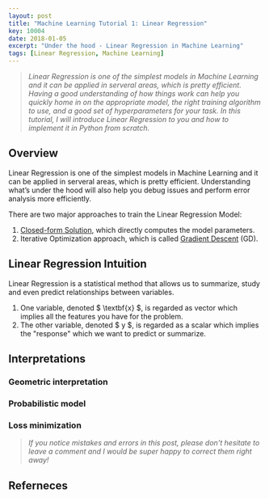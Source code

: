 ```yaml
---
layout: post
title: "Machine Learning Tutorial 1: Linear Regression"
key: 10004
date: 2018-01-05
excerpt: "Under the hood - Linear Regression in Machine Learning"
tags: [Linear Regression, Machine Learning]
---
```



> *Linear Regression is one of the simplest models in Machine Learning and it can be applied in serveral areas, which is pretty efficient. Having a good understanding of how things work can help you quickly home in on the appropriate model, the right training algorithm to use, and a good set of hyperparameters for your task. In this tutorial, I will introduce Linear Regression to you and how to implement it in Python from scratch.*


## Overview

Linear Regression is one of the simplest models in Machine Learning and it can be applied in serveral areas, which is pretty efficient. Understanding what’s under the hood will also help you debug issues and perform error analysis more efficiently.

There are two major approaches to train the Linear Regression Model:

1. [Closed-form Solution](https://stats.stackexchange.com/questions/23128/solving-for-regression-parameters-in-closed-form-vs-gradient-descent), which directly computes the model parameters.
2. Iterative Optimization approach, which is called [Gradient Descent](https://en.wikipedia.org/wiki/Gradient_descent) (GD).

## Linear Regression Intuition
Linear Regression is a statistical method that allows us to summarize, study and even predict relationships between variables.

1. One variable, denoted $ \textbf{x} $, is regarded as vector which implies all the features you have for the problem.
2. The other variable, denoted $ y $, is regarded as a scalar which implies the "response" which we want to predict or summarize.



## Interpretations
### Geometric interpretation




### Probabilistic model




### Loss minimization







> *If you notice mistakes and errors in this post, please don't hesitate to leave a comment and I would be super happy to correct them right away!*


## Referneces

